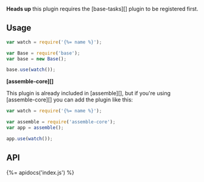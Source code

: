 **Heads up** this plugin requires the [base-tasks][] plugin to be registered first.

## Usage

```js
var watch = require('{%= name %}');

var Base = require('base');
var base = new Base();

base.use(watch());
```

**[assemble-core][]**

This plugin is already included in [assemble][], but if you're using [assemble-core][] you can add the plugin like this:

```js
var watch = require('{%= name %}');

var assemble = require('assemble-core');
var app = assemble();

app.use(watch());
```

## API
{%= apidocs('index.js') %}
